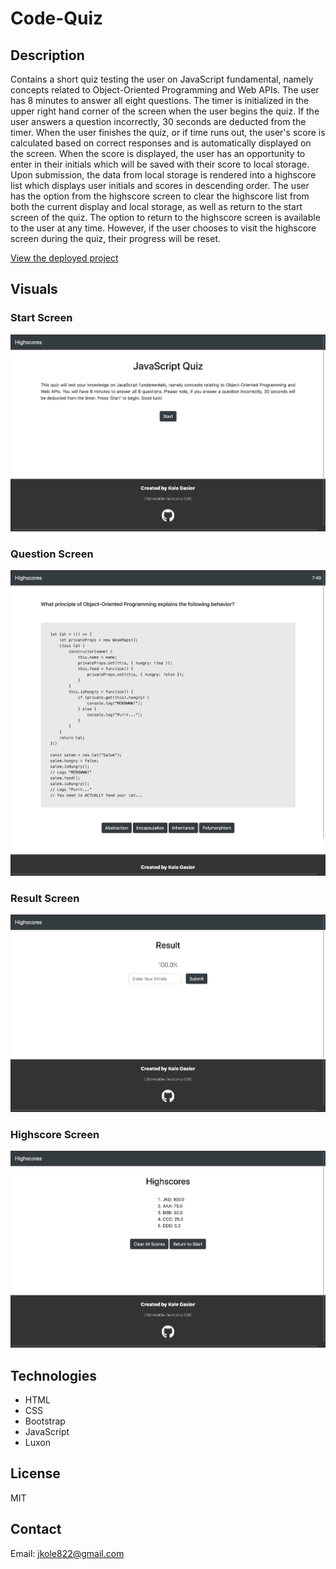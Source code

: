 # Code-Quiz

## Description

Contains a short quiz testing the user on JavaScript fundamental, namely concepts related to Object-Oriented Programming and Web APIs. The user has 8 minutes to answer all eight questions. The timer is initialized in the upper right hand corner of the screen when the user begins the quiz. If the user answers a question incorrectly, 30 seconds are deducted from the timer. When the user finishes the quiz, or if time runs out, the user's score is calculated based on correct responses and is automatically displayed on the screen. When the score is displayed, the user has an opportunity to enter in their initials which will be saved with their score to local storage. Upon submission, the data from local storage is rendered into a highscore list which displays user initials and scores in descending order. The user has the option from the highscore screen to clear the highscore list from both the current display and local storage, as well as return to the start screen of the quiz. The option to return to the highscore screen is available to the user at any time. However, if the user chooses to visit the highscore screen during the quiz, their progress will be reset.

[View the deployed project](https://jkole822.github.io/Code-Quiz/)

## Visuals

### Start Screen

![Start Screen](/images/start-section.png)

### Question Screen

![Question Screen](/images/question-section.png)

### Result Screen

![Result Screen](/images/result-section.png)

### Highscore Screen

![Highscore Screen](/images/highscore-section.png)

## Technologies
- HTML
- CSS
- Bootstrap
- JavaScript
- Luxon

## License
MIT

## Contact
Email: jkole822@gmail.com
